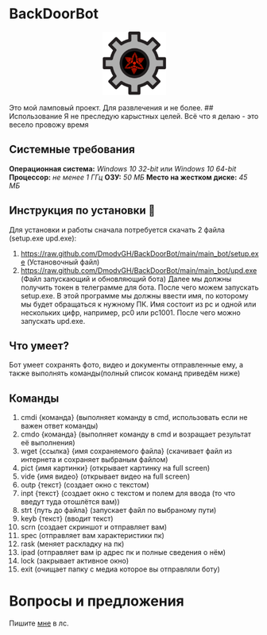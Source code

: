 # BackDoorBot
<div  align="center">
    <p>
        <a  href="#">
            <img  src="https://raw.githubusercontent.com/DmodvGH/BackDoorBot/main/img/logo.png"  width="128px"  height="128px"  alt="py logo" />
        </a>
    </p>
</div>
Это мой ламповый проект. Для развлечения и не более.
## Использование
Я не преследую карыстных целей. Всё что я делаю - это весело провожу время

## Системные требования
**Операционная система:** _Windows 10 32-bit_ или _Windows 10 64-bit_
**Процессор:** _не менее 1 ГГц_
**ОЗУ:** _50 МБ_
**Место на жестком диске:** _45 МБ_

## Инструкция по установки 💾
Для установки и работы сначала потребуется скачать 2 файла (setup.exe upd.exe):
1. https://raw.github.com/DmodvGH/BackDoorBot/main/main_bot/setup.exe (Установочный файл)
2. https://raw.github.com/DmodvGH/BackDoorBot/main/main_bot/upd.exe (Файл запускающий и обновляющий бота)
Далее мы должны получить токен в телеграмме для бота. После чего можем запускать setup.exe. В этой программе мы должны ввести имя, по которому мы будет обращаться к нужному ПК. Имя состоит из pc и одной или нескольких цифр, например, pc0 или pc1001. После чего можно запускать upd.exe.

## Что умеет?
Бот умеет сохранять фото, видео и документы отправленные ему, а также выполнять команды(полный список команд приведём ниже) 
## Команды
1. cmdi {команда}        (выполняет команду в cmd, использовать если не важен ответ команды)
2. cmdo {команда}        (выполняет команду в cmd и возращает результат её выполнения)
3. wget {ссылка} {имя сохраняемого файла} (скачивает файл из интернета и сохраняет выбраным файлом)
4. pict {имя картинки}       (открывает картинку на full screen)
5. vide {имя видео}       (открывает видео на full screen)
6. outp {текст}       (создает окно с текстом)
7. inpt {текст}       (создает окно с текстом и полем для ввода (то что введут туда отошлётся вам))
8. strt {путь до файла}       (запускает файл по выбраному пути)
9. keyb {текст}       (вводит текст)
10. scrn       (создает скриншот и отправляет вам)
11. spec       (отправляет вам характеристики пк)
12. rask       (меняет раскладку на пк)
13. ipad       (отправляет вам ip адрес пк и полные сведения о нём)
14. lock       (закрывает активное окно)
15. exit       (очищает папку с медиа которое вы отправляли боту)

# Вопросы и предложения
Пишите [мне]( https://vk.com/dmodv "я") в лс.